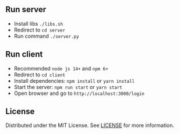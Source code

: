 ## Run server

- Install libs `./libs.sh`
- Redirect to `cd server`
- Run command `./server.py`


## Run client

- Recommended `node js 14+` and `npm 6+`
- Redirect to `cd client`
- Install dependencies: `npm install` or `yarn install`
- Start the server: `npm run start` or `yarn start`
- Open browser and go to `http://localhost:3000/login`

## License

Distributed under the MIT License. See [LICENSE](https://github.com/minimal-ui-kit/minimal.free/blob/main/LICENSE.md) for more information.
